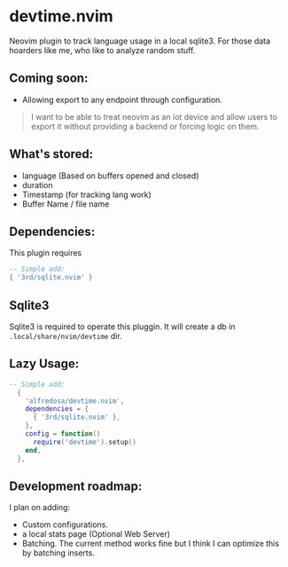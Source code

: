 # devtime.nvim

Neovim plugin to track language usage in a local sqlite3. For those data hoarders like me, who like to analyze random stuff. 

## Coming soon:

- Allowing export to any endpoint through configuration.
> I want to be able to treat neovim as an iot device and allow users to export it without providing a backend or forcing logic on them.

## What's stored:

- language (Based on buffers opened and closed)
- duration
- Timestamp (for tracking lang work)
- Buffer Name / file name

## Dependencies:

This plugin requires 

```lua
-- Simple add:
{ '3rd/sqlite.nvim' }
```


## Sqlite3

Sqlite3 is required to operate this pluggin. It will create a db in `.local/share/nvim/devtime` dir.

## Lazy Usage: 

```lua
-- Simple add:
  {
    'alfredosa/devtime.nvim',
    dependencies = {
      { '3rd/sqlite.nvim' },
    },
    config = function()
      require('devtime').setup()
    end,
  },
```

## Development roadmap:

I plan on adding:

- Custom configurations.
- a local stats page (Optional Web Server)
- Batching. The current method works fine but I think I can optimize this by batching inserts. 

